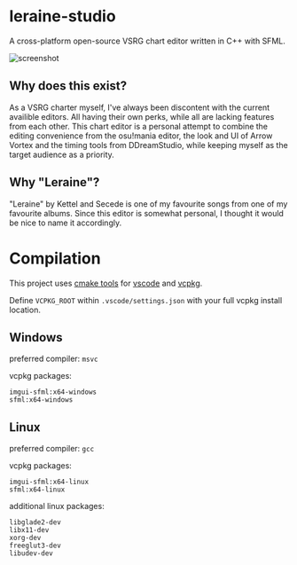 # leraine-studio
A cross-platform open-source VSRG chart editor written in C++ with SFML.

![screenshot](https://i.imgur.com/WmF2Gny.png "screenshot")

## Why does this exist?
As a VSRG charter myself, I've always been discontent with the current availible editors. All having their own perks, while all are lacking features from each other. This chart editor is a personal attempt to combine the editing convenience from the osu!mania editor, the look and UI of Arrow Vortex and the timing tools from DDreamStudio, while keeping myself as the target audience as a priority. 
## Why "Leraine"?
"Leraine" by Kettel and Secede is one of my favourite songs from one of my favourite albums. Since this editor is somewhat personal, I thought it would be nice to name it accordingly.  
# Compilation
This project uses [cmake tools](https://marketplace.visualstudio.com/items?itemName=ms-vscode.cmake-tools) for [vscode](https://code.visualstudio.com/) and [vcpkg](https://github.com/microsoft/vcpkg).

Define `VCPKG_ROOT` within `.vscode/settings.json` with your full vcpkg install location.

## **Windows**

preferred compiler: `msvc` 

vcpkg packages: 
```
imgui-sfml:x64-windows
sfml:x64-windows
```
## **Linux**

preferred compiler: `gcc`

vcpkg packages: 
```
imgui-sfml:x64-linux
sfml:x64-linux
```
additional linux packages:
```
libglade2-dev
libx11-dev
xorg-dev
freeglut3-dev
libudev-dev
```
